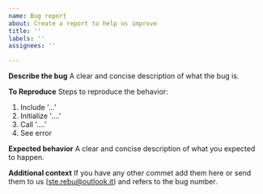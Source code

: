 ```yaml
---
name: Bug report
about: Create a report to help us improve
title: ''
labels: ''
assignees: ''

---
```


**Describe the bug**
A clear and concise description of what the bug is.

**To Reproduce**
Steps to reproduce the behavior:
1. Include '...'
2. Initialize '....'
3. Call '....'
4. See error

**Expected behavior**
A clear and concise description of what you expected to happen.

**Additional context**
If you have any other commet add them here or send them to us (ste.rebu@outlook.it) and refers to the bug number.

